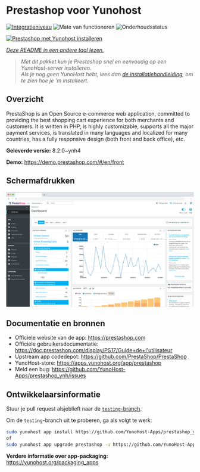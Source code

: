 <!--
NB: Deze README is automatisch gegenereerd door <https://github.com/YunoHost/apps/tree/master/tools/readme_generator>
Hij mag NIET handmatig aangepast worden.
-->

# Prestashop voor Yunohost

[![Integratieniveau](https://apps.yunohost.org/badge/integration/prestashop)](https://ci-apps.yunohost.org/ci/apps/prestashop/)
![Mate van functioneren](https://apps.yunohost.org/badge/state/prestashop)
![Onderhoudsstatus](https://apps.yunohost.org/badge/maintained/prestashop)

[![Prestashop met Yunohost installeren](https://install-app.yunohost.org/install-with-yunohost.svg)](https://install-app.yunohost.org/?app=prestashop)

*[Deze README in een andere taal lezen.](./ALL_README.md)*

> *Met dit pakket kun je Prestashop snel en eenvoudig op een YunoHost-server installeren.*  
> *Als je nog geen YunoHost hebt, lees dan [de installatiehandleiding](https://yunohost.org/install), om te zien hoe je 'm installeert.*

## Overzicht

PrestaShop is an Open Source e-commerce web application, committed to providing the best shopping cart experience for both merchants and customers. It is written in PHP, is highly customizable, supports all the major payment services, is translated in many languages and localized for many countries, has a fully responsive design (both front and back office), etc.

**Geleverde versie:** 8.2.0~ynh4

**Demo:** <https://demo.prestashop.com/#/en/front>

## Schermafdrukken

![Schermafdrukken van Prestashop](./doc/screenshots/screenshot.png)

## Documentatie en bronnen

- Officiele website van de app: <https://prestashop.com>
- Officiele gebruikersdocumentatie: <https://doc.prestashop.com/display/PS17/Guide+de+l'utilisateur>
- Upstream app codedepot: <https://github.com/PrestaShop/PrestaShop>
- YunoHost-store: <https://apps.yunohost.org/app/prestashop>
- Meld een bug: <https://github.com/YunoHost-Apps/prestashop_ynh/issues>

## Ontwikkelaarsinformatie

Stuur je pull request alsjeblieft naar de [`testing`-branch](https://github.com/YunoHost-Apps/prestashop_ynh/tree/testing).

Om de `testing`-branch uit te proberen, ga als volgt te werk:

```bash
sudo yunohost app install https://github.com/YunoHost-Apps/prestashop_ynh/tree/testing --debug
of
sudo yunohost app upgrade prestashop -u https://github.com/YunoHost-Apps/prestashop_ynh/tree/testing --debug
```

**Verdere informatie over app-packaging:** <https://yunohost.org/packaging_apps>
